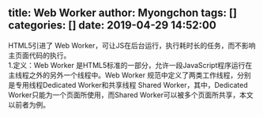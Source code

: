 title: Web Worker
author: Myongchon
tags: []
categories: []
date: 2019-04-29 14:52:00
---
HTML5引进了 Web Worker，可让JS在后台运行，执行耗时长的任务，而不影响主页面代码的执行。<br>
1.定义：Web Worker 是HTML5标准的一部分，允许一段JavaScript程序运行在主线程之外的另外一个线程中。Web Worker 规范中定义了两类工作线程，分别是专用线程Dedicated Worker和共享线程 Shared Worker，其中，Dedicated Worker只能为一个页面所使用，而Shared Worker可以被多个页面所共享，本文以前者为例。
